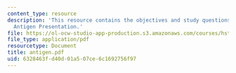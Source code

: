 ```yaml
---
content_type: resource
description: 'This resource contains the objectives and study questions for the topic:
  Antigen Presentation.'
file: https://ol-ocw-studio-app-production.s3.amazonaws.com/courses/hst-176-cellular-and-molecular-immunology-fall-2005/6328463fd40d01a507ce6c1692756f97_antigen.pdf
file_type: application/pdf
resourcetype: Document
title: antigen.pdf
uid: 6328463f-d40d-01a5-07ce-6c1692756f97
---
```

